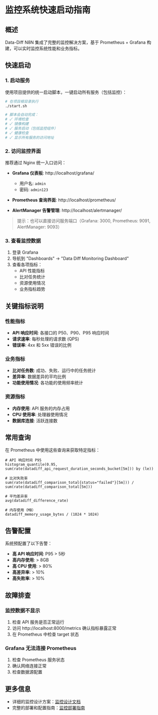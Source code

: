 # 监控系统快速启动指南

## 概述

Data-Diff N8N 集成了完整的监控解决方案，基于 Prometheus + Grafana 构建，可以实时监控系统性能和业务指标。

## 快速启动

### 1. 启动服务

使用项目提供的统一启动脚本，一键启动所有服务（包括监控）：

```bash
# 在项目根目录执行
./start.sh

# 脚本会自动完成：
# ✓ 环境检查
# ✓ 镜像构建
# ✓ 服务启动（包括监控组件）
# ✓ 健康检查
# ✓ 显示所有服务的访问地址
```

### 2. 访问监控界面

推荐通过 Nginx 统一入口访问：

- **Grafana 仪表板**: http://localhost/grafana/
  - 用户名: `admin`
  - 密码: `admin123`
  
- **Prometheus 查询界面**: http://localhost/prometheus/

- **AlertManager 告警管理**: http://localhost/alertmanager/

> 提示：也可以直接访问服务端口（Grafana: 3000, Prometheus: 9091, AlertManager: 9093）

### 3. 查看监控数据

1. 登录 Grafana
2. 导航到 "Dashboards" → "Data Diff Monitoring Dashboard"
3. 查看各项指标：
   - API 性能指标
   - 比对任务统计
   - 资源使用情况
   - 业务指标趋势

## 关键指标说明

### 性能指标
- **API 响应时间**: 各接口的 P50、P90、P95 响应时间
- **请求速率**: 每秒处理的请求数 (QPS)
- **错误率**: 4xx 和 5xx 错误的比例

### 业务指标
- **比对任务数**: 成功、失败、运行中的任务统计
- **差异率**: 数据差异的平均比例
- **功能使用情况**: 各功能的使用频率统计

### 资源指标
- **内存使用**: API 服务的内存占用
- **CPU 使用率**: 处理器使用情况
- **数据库连接**: 活跃连接数

## 常用查询

在 Prometheus 中使用这些查询来获取特定指标：

```promql
# API 响应时间 P95
histogram_quantile(0.95, sum(rate(datadiff_api_request_duration_seconds_bucket[5m])) by (le))

# 比对失败率
sum(rate(datadiff_comparison_total{status="failed"}[5m])) / sum(rate(datadiff_comparison_total[5m]))

# 平均差异率
avg(datadiff_difference_rate)

# 内存使用（MB）
datadiff_memory_usage_bytes / (1024 * 1024)
```

## 告警配置

系统预配置了以下告警：

- **高 API 响应时间**: P95 > 5秒
- **高内存使用**: > 8GB
- **高 CPU 使用**: > 80%
- **高差异率**: > 10%
- **高失败率**: > 10%

## 故障排查

### 监控数据不显示

1. 检查 API 服务是否正常运行
2. 访问 http://localhost:8000/metrics 确认指标暴露正常
3. 在 Prometheus 中检查 target 状态

### Grafana 无法连接 Prometheus

1. 检查 Prometheus 服务状态
2. 确认网络连接正常
3. 检查数据源配置

## 更多信息

- 详细的监控设计方案：[监控设计文档](monitoring-design.md)
- 完整的部署和配置指南：[监控部署指南](../monitoring/README.md)